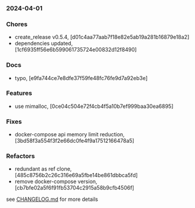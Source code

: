 ### 2024-04-01

### Chores
+ create_release v0.5.4, [d01c4aa77aab7f18e82e5ab19a281b16879e18a2]
+ dependencies updated, [1cf6935ff56e6b599061735724e00832d12f8490]

### Docs
+ typo, [e9fa744ce7e8dfe37f59fe48fc76fe9d7a92eb3e]

### Features
+ use mimalloc, [0ce04c504e72f4cb4f5a10b7ef999baa30ea6895]

### Fixes
+ docker-compose api memory limit reduction, [3bd58f3a554f3f2e66dc0fe4f9a17512166478a5]

### Refactors
+ redundant as ref clone, [485c8756b2c26c316e69a5fbe14be861dbbca5fd]
+ remove docker-compose version, [cb7bfe02a5f6f91fb53704c2915a58b9cfb4506f]

see <a href='https://github.com/mrjackwills/staticpi_backend/blob/main/CHANGELOG.md'>CHANGELOG.md</a> for more details
